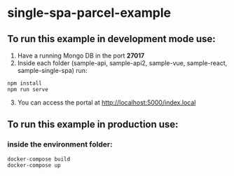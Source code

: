 # single-spa-parcel-example

## To run this example in development mode use: 
1. Have a running Mongo DB in the port **27017**
2. Inside each folder (sample-api, sample-api2, sample-vue, sample-react, sample-single-spa) run:
```
npm install
npm run serve
```
3. You can access the portal at [http://localhost:5000/index.local](http://localhost:5000/index.local)

## To run this example in production use:
### inside the environment folder:
```
docker-compose build
docker-compose up
```

